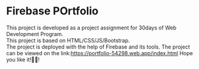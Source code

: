 # Firebase POrtfolio
This project is developed as a project assignment for 30days of Web Development Program.<br>
This project is based on HTML/CSS/JS/Bootstrap.<br>
The project is deployed with the help of Firebase and its tools.
The project can be viewed on the link:https://portfolio-54298.web.app/index.html
Hope you like it!🙂️🙂️!
